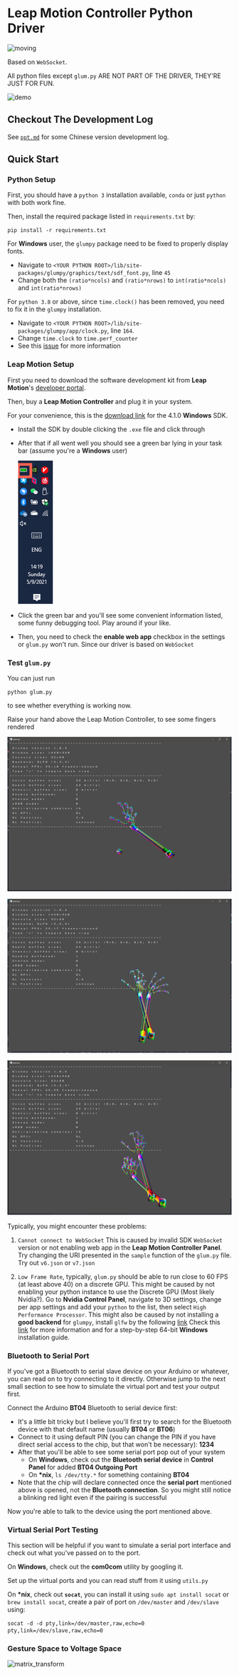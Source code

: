 # Leap Motion Controller Python Driver

![moving](readme.assets/moving.gif)

Based on `WebSocket`.

All python files except `glum.py` ARE NOT PART OF THE DRIVER, THEY'RE JUST FOR FUN.

![demo](readme.assets/demo.gif)



## Checkout The Development Log

See [`ppt.md`](./ppt.md) for some Chinese version development log.



## Quick Start

### Python Setup

First, you should have a `python 3` installation available, `conda` or just `python` with both work fine.

Then, install the required package listed in `requirements.txt` by:

```shell
pip install -r requirements.txt
```

For **Windows** user, the `glumpy` package need to be fixed to properly display fonts.

- Navigate to `<YOUR PYTHON ROOT>/lib/site-packages/glumpy/graphics/text/sdf_font.py`, line `45`
- Change both the `(ratio*ncols)` and `(ratio*nrows)` to `int(ratio*ncols)` and `int(ratio*nrows)`

For `python 3.8` or above, since `time.clock()` has been removed, you need to fix it in the `glumpy` installation.

- Navigate to `<YOUR PYTHON ROOT>/lib/site-packages/glumpy/app/clock.py`, line `164`.
- Change `time.clock` to `time.perf_counter`
- See this [issue](https://github.com/glumpy/glumpy/issues/254) for more information

### Leap Motion Setup

First you need to download the software development kit from **Leap Motion**'s [developer portal](https://developer.leapmotion.com/sdk-leap-motion-controller).

Then, buy a **Leap Motion Controller** and plug it in your system.

For your convenience, this is the [download link](https://www2.leapmotion.com/v4.1-lmc-windows-sdk) for the 4.1.0 **Windows** SDK.

- Install the SDK by double clicking the `.exe` file and click through

- After that if all went well you should see a green bar lying in your task bar (assume you're a **Windows** user)

  ![image-20210509141938657](readme.assets/image-20210509141938657.png)

- Click the green bar and you'll see some convenient information listed, some funny debugging tool. Play around if your like.

- Then, you need to check the **enable web app** checkbox in the settings or `glum.py` won't run.
  Since our driver is based on `WebSocket`

### Test `glum.py`

You can just run

```shell
python glum.py
```

to see whether everything is working now.

Raise your hand above the Leap Motion Controller, to see some fingers rendered

![image-20210509141821061](readme.assets/image-20210509141821061.png)

![image-20210509142045561](readme.assets/image-20210509142045561.png)

![image-20210509142050734](readme.assets/image-20210509142050734.png)

Typically, you might encounter these problems:

1. `Cannot connect to WebSocket`
   This is caused by invalid SDK `WebSocket` version or not enabling web app in the **Leap Motion Controller Panel**.
   Try changing the URI presented in the `sample` function of the `glum.py` file. Try out `v6.json` or `v7.json`

2. `Low Frame Rate`, typically, `glum.py` should be able to run close to 60 FPS (at least above 40) on a discrete GPU.
   This might be caused by not enabling your python instance to use the Discrete GPU (Most likely Nvidia?).
   Go to **Nvidia Control Panel**, navigate to 3D settings, change per app settings and add your `python` to the list, then select `High Performance Processor`.
   This might also be caused by not installing a **good backend** for `glumpy`, install `glfw` by the following [link](https://www.glfw.org/download)
   Check this [link](https://glumpy.readthedocs.io/en/latest/installation.html#backends-requirements) for more information and for a step-by-step 64-bit **Windows** installation guide.

### Bluetooth to Serial Port

If you've got a Bluetooth to serial slave device on your Arduino or whatever, you can read on to try connecting to it directly. Otherwise jump to the next small section to see how to simulate the virtual port and test your output first.

Connect the Arduino **BT04** Bluetooth to serial device first:

- It's a little bit tricky but I believe you'll first try to search for the Bluetooth device with that default name (usually **BT04** or **BT06**)
- Connect to it using default PIN (you can change the PIN if you have direct serial access to the chip, but that won't be necessary): **1234**
- After that you'll be able to see some serial port pop out of your system
  - On **Windows**, check out the **Bluetooth serial device** in **Control Panel** for added **BT04 Outgoing Port**
  - On **\*nix**, `ls /dev/tty.*` for something containing **BT04**
- Note that the chip will declare connected once the **serial port** mentioned above is opened, not the **Bluetooth connection**. So you might still notice a blinking red light even if the pairing is successful

Now you're able to talk to the device using the port mentioned above.

### Virtual Serial Port Testing

This section will be helpful if you want to simulate a serial port interface and check out what you've passed on to the port.

On **Windows**, check out the **com0com** utility by googling it.

Set up the virtual ports and you can read stuff from it using `utils.py`

On **\*nix**, check out **`socat`**, you can install it using `sudo apt install socat` or `brew install socat`, create a pair of port on `/dev/master` and `/dev/slave` using:

```shell
socat -d -d pty,link=/dev/master,raw,echo=0 pty,link=/dev/slave,raw,echo=0
```

### Gesture Space to Voltage Space

![matrix_transform](readme.assets/matrix_transform.gif)